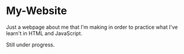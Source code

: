 # My-Website

Just a webpage about me that I'm making in order to practice what I've learn't in HTML and JavaScript.

Still under progress.
